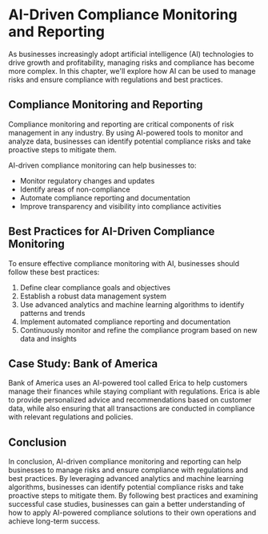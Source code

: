 AI-Driven Compliance Monitoring and Reporting
===============================================================================================

As businesses increasingly adopt artificial intelligence (AI) technologies to drive growth and profitability, managing risks and compliance has become more complex. In this chapter, we'll explore how AI can be used to manage risks and ensure compliance with regulations and best practices.

Compliance Monitoring and Reporting
-----------------------------------

Compliance monitoring and reporting are critical components of risk management in any industry. By using AI-powered tools to monitor and analyze data, businesses can identify potential compliance risks and take proactive steps to mitigate them.

AI-driven compliance monitoring can help businesses to:

* Monitor regulatory changes and updates
* Identify areas of non-compliance
* Automate compliance reporting and documentation
* Improve transparency and visibility into compliance activities

Best Practices for AI-Driven Compliance Monitoring
--------------------------------------------------

To ensure effective compliance monitoring with AI, businesses should follow these best practices:

1. Define clear compliance goals and objectives
2. Establish a robust data management system
3. Use advanced analytics and machine learning algorithms to identify patterns and trends
4. Implement automated compliance reporting and documentation
5. Continuously monitor and refine the compliance program based on new data and insights

Case Study: Bank of America
---------------------------

Bank of America uses an AI-powered tool called Erica to help customers manage their finances while staying compliant with regulations. Erica is able to provide personalized advice and recommendations based on customer data, while also ensuring that all transactions are conducted in compliance with relevant regulations and policies.

Conclusion
----------

In conclusion, AI-driven compliance monitoring and reporting can help businesses to manage risks and ensure compliance with regulations and best practices. By leveraging advanced analytics and machine learning algorithms, businesses can identify potential compliance risks and take proactive steps to mitigate them. By following best practices and examining successful case studies, businesses can gain a better understanding of how to apply AI-powered compliance solutions to their own operations and achieve long-term success.
